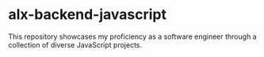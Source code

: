 # alx-backend-javascript
This repository showcases my proficiency as a software engineer through a collection of diverse JavaScript projects. 
